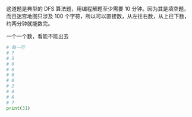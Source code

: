 这道题是典型的 DFS 算法题，用编程解题至少需要 10 分钟。因为其是填空题，而且迷宫地图只涉及 100 个字符，所以可以直接数，从左往右数，从上往下数，约两分钟就能数完。

一个一个数，看能不能出去


```python
# 每一行
# 7
# 5
# 0
# 0
# 0
# 0
# 2
# 4
# 6
# 7
print(31)
```